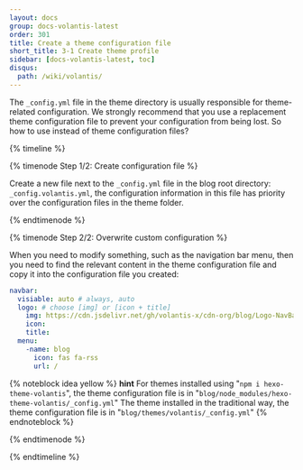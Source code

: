 ```yaml
---
layout: docs
group: docs-volantis-latest
order: 301
title: Create a theme configuration file
short_title: 3-1 Create theme profile
sidebar: [docs-volantis-latest, toc]
disqus:
  path: /wiki/volantis/
---
```


The `_config.yml` file in the theme directory is usually responsible for theme-related configuration. We strongly recommend that you use a replacement theme configuration file to prevent your configuration from being lost. So how to use instead of theme configuration files?

{% timeline %}

{% timenode Step 1/2: Create configuration file %}

Create a new file next to the `_config.yml` file in the blog root directory: `_config.volantis.yml`, the configuration information in this file has priority over the configuration files in the theme folder.


{% endtimenode %}

{% timenode Step 2/2: Overwrite custom configuration %}

When you need to modify something, such as the navigation bar menu, then you need to find the relevant content in the theme configuration file and copy it into the configuration file you created:

```yaml blog/_config.volantis.yml
navbar:
  visiable: auto # always, auto
  logo: # choose [img] or [icon + title]
    img: https://cdn.jsdelivr.net/gh/volantis-x/cdn-org/blog/Logo-NavBar@3x.png
    icon:
    title:
  menu:
    -name: blog
      icon: fas fa-rss
      url: /
```

{% noteblock idea yellow %}
**hint**
For themes installed using "`npm i hexo-theme-volantis`", the theme configuration file is in "`blog/node_modules/hexo-theme-volantis/_config.yml`"
The theme installed in the traditional way, the theme configuration file is in "`blog/themes/volantis/_config.yml`"
{% endnoteblock %}

{% endtimenode %}

{% endtimeline %}